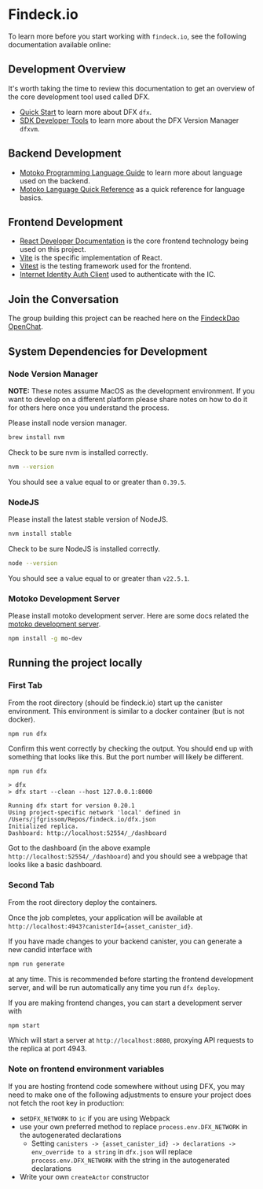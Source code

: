 # Findeck.io

To learn more before you start working with `findeck.io`, see the following
documentation available online:

## Development Overview

It's worth taking the time to review this documentation to get an overview of the core development tool used called DFX. 

- [Quick Start](https://internetcomputer.org/docs/current/developer-docs/setup/deploy-locally) to learn more about DFX `dfx`.
- [SDK Developer Tools](https://internetcomputer.org/docs/current/developer-docs/setup/install) to learn more about the DFX Version Manager `dfxvm`.

## Backend Development
- [Motoko Programming Language Guide](https://internetcomputer.org/docs/current/motoko/main/motoko) to learn more about language used on the backend.
- [Motoko Language Quick Reference](https://internetcomputer.org/docs/current/motoko/main/language-manual) as a quick reference for language basics. 

## Frontend Development
- [React Developer Documentation](https://react.dev/) is the core frontend technology being used on this project.
- [Vite](https://vitejs.dev/) is the specific implementation of React.
- [Vitest](https://vitest.dev/) is the testing framework used for the frontend.
- [Internet Identity Auth Client](https://forum.dfinity.org/t/new-package-dfinity-use-auth-client/33947) used to authenticate with the IC.

## Join the Conversation

The group building this project can be reached here on the [FindeckDao OpenChat](https://oc.app/community/vmoft-nqaaa-aaaar-bh3pa-cai/?ref=ex43p-lqaaa-aaaar-bal2q-cai). 

## System Dependencies for Development

### Node Version Manager

**NOTE:**
These notes assume MacOS as the development environment. If you want to develop on a different platform please share notes on how to do it for others here once you understand the process.

Please install node version manager.
```zsh
brew install nvm
```

Check to be sure nvm is installed correctly.
```zsh
nvm --version
```

You should see a value equal to or greater than `0.39.5`.

### NodeJS
Please install the latest stable version of NodeJS.

```zsh
nvm install stable
```

Check to be sure NodeJS is installed correctly.
```zsh
node --version
```

You should see a value equal to or greater than `v22.5.1`.

### Motoko Development Server

Please install motoko development server. Here are some docs related the [motoko development server](https://internetcomputer.org/blog/features/motoko-dev-server#continuous-integration).

```zsh
npm install -g mo-dev
```

## Running the project locally

### First Tab
From the root directory (should be findeck.io) start up the canister environment.
This environment is similar to a docker container (but is not docker).

```zsh
npm run dfx
```

Confirm this went correctly by checking the output. You should end up with something that looks like this. But the port number will likely be different.
```
npm run dfx

> dfx
> dfx start --clean --host 127.0.0.1:8000

Running dfx start for version 0.20.1
Using project-specific network 'local' defined in /Users/jfgrissom/Repos/findeck.io/dfx.json
Initialized replica.
Dashboard: http://localhost:52554/_/dashboard
```

Got to the dashboard (in the above example `http://localhost:52554/_/dashboard`) and you should see a webpage that looks like a basic dashboard.

### Second Tab
From the root directory deploy the containers.




Once the job completes, your application will be available at
`http://localhost:4943?canisterId={asset_canister_id}`.

If you have made changes to your backend canister, you can generate a new candid
interface with

```zsh
npm run generate
```

at any time. This is recommended before starting the frontend development
server, and will be run automatically any time you run `dfx deploy`.

If you are making frontend changes, you can start a development server with

```zsh
npm start
```

Which will start a server at `http://localhost:8080`, proxying API requests to
the replica at port 4943.

### Note on frontend environment variables

If you are hosting frontend code somewhere without using DFX, you may need to
make one of the following adjustments to ensure your project does not fetch the
root key in production:

- set`DFX_NETWORK` to `ic` if you are using Webpack
- use your own preferred method to replace `process.env.DFX_NETWORK` in the
  autogenerated declarations
  - Setting
    `canisters -> {asset_canister_id} -> declarations -> env_override to a string`
    in `dfx.json` will replace `process.env.DFX_NETWORK` with the string in the
    autogenerated declarations
- Write your own `createActor` constructor
